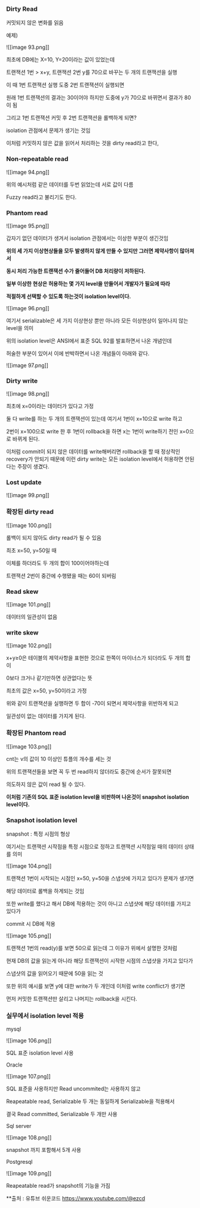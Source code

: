   

### Dirty Read

커밋되지 않은 변화를 읽음

예제)

![[image 93.png]]

최초에 DB에는 X=10, Y=20이라는 값이 있었는데

트랜잭션 1번 > x+y, 트랜잭션 2번 y를 70으로 바꾸는 두 개의 트랜잭션을 실행

이 때 1번 트랜잭션 실행 도중 2번 트랜잭션이 실행되면

원래 1번 트랜잭션의 결과는 30이어야 하지만 도중에 y가 70으로 바뀌면서 결과가 80이 됨

그리고 1번 트랜잭션 커밋 후 2번 트랜잭션을 롤백하게 되면?

isolation 관점에서 문제가 생기는 것임

이처럼 커밋하지 않은 값을 읽어서 처리하는 것을 dirty read라고 한다,

  

### Non-repeatable read

![[image 94.png]]

위의 예시처럼 같은 데이터를 두번 읽었는데 서로 값이 다름

Fuzzy read라고 불리기도 한다.

  

### Phantom read

![[image 95.png]]

갑자기 없던 데이터가 생겨서 isolation 관점에서는 이상한 부분이 생긴것임

  

  

**위의 세 가지 이상현상들을 모두 발생하지 않게 만들 수 있지만 그러면 제약사항이 많아져서**

**동시 처리 가능한 트랜잭션 수가 줄어들어 DB 처리량이 저하된다.**

  

**일부 이상한 현상은 허용하는 몇 가지 level을 만들어서 개발자가 필요에 따라**

**적절하게 선택할 수 있도록 하는것이 isolation level이다.**

  

![[image 96.png]]

여기서 serializable은 세 가지 이상현상 뿐만 아니라 모든 이상현상이 일어나지 않는 level을 의미

  

위의 isolation level은 ANSI에서 표준 SQL 92를 발표하면서 나온 개념인데

허술한 부분이 있어서 이에 반박하면서 나온 개념들이 아래와 같다.

![[image 97.png]]

  

### Dirty write

![[image 98.png]]

최초에 x=0이라는 데이터가 있다고 가정

둘 다 write를 하는 두 개의 트랜잭션이 있는데 여기서 1번이 x=10으로 write 하고

2번이 x=100으로 write 한 후 1번이 rollback을 하면 x는 1번이 write하기 전인 x=0으로 바뀌게 된다.

이처럼 commit이 되지 않은 데이터를 write해버리면 rollback을 할 때 정상적인 recovery가 안되기 때문에 이런 dirty write는 모든 isolation level에서 허용하면 안된다는 주장이 생겼다.

  

### Lost update

![[image 99.png]]

  

### 확장된 dirty read

![[image 100.png]]

롤백이 되지 않아도 dirty read가 될 수 있음

최초 x=50, y=50일 때

이체를 하더라도 두 개의 합이 100이어야하는데

트랜잭션 2번이 중간에 수행됐을 때는 60이 되버림

### Read skew

![[image 101.png]]

데이터의 일관성이 없음

  

### write skew

![[image 102.png]]

x+y≥0은 테이블의 제약사항을 표현한 것으로 한쪽이 마이너스가 되더라도 두 개의 합이

0보다 크거나 같기만하면 상관없다는 뜻

최초의 값은 x=50, y=50이라고 가정

위와 같이 트랜잭션을 실행하면 두 합이 -70이 되면서 제약사항을 위반하게 되고

일관성이 없는 데이터를 가지게 된다.

  

### 확장된 Phantom read

![[image 103.png]]

cnt는 v의 값이 10 이상인 튜플의 개수를 세는 것

위의 트랜잭션들을 보면 꼭 두 번 read하지 않더라도 중간에 순서가 잘못되면

의도하지 않은 값이 read 될 수 있다.

  

**이처럼 기존의 SQL 표준 isolation level을 비판하며 나온것이 snapshot isolation level이다.**

### Snapshot isolation level

snapshot : 특정 시점의 형상

여기서는 트랜잭션 시작점을 특정 시점으로 정하고 트랜잭션 시작점일 때의 데이터 상태를 의미

  

![[image 104.png]]

트랜잭션 1번이 시작되는 시점인 x=50, y=50을 스냅샷에 가지고 있다가 문제가 생기면

해당 데이터로 롤백을 하게되는 것임

또한 write를 했다고 해서 DB에 적용하는 것이 아니고 스냅샷에 해당 데이터를 가지고 있다가

commit 시 DB에 적용

  

![[image 105.png]]

트랜잭션 1번의 read(y)를 보면 50으로 읽는데 그 이유가 위에서 설명한 것처럼

현재 DB의 값을 읽는게 아니라 해당 트랜잭션이 시작한 시점의 스냅샷을 가지고 있다가

스냅샷의 값을 읽어오기 때문에 50을 읽는 것

또한 위의 예시를 보면 y에 대한 write가 두 개인데 이처럼 write conflict가 생기면

먼저 커밋한 트랜잭션만 살리고 나머지는 rollback을 시킨다.

  

  

### 실무에서 isolation level 적용

  

mysql

![[image 106.png]]

SQL 표준 isolation level 사용

  

Oracle

![[image 107.png]]

SQL 표준을 사용하지만 Read uncommited는 사용하지 않고

Reapeatable read, Serializable 두 개는 동일하게 Serializable을 적용해서

결국 Read committed, Serializable 두 개만 사용

  

Sql server

![[image 108.png]]

snapshot 까지 포함해서 5개 사용

  

Postgresql

![[image 109.png]]

Reapeatable read가 snapshot의 기능을 가짐



**출처 : 유튜브 쉬운코드 https://www.youtube.com/@ezcd